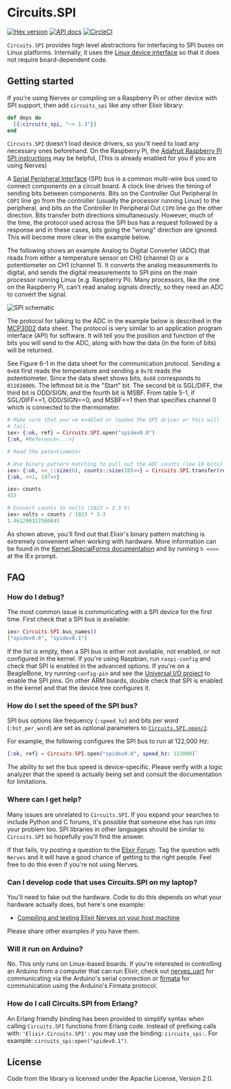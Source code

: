 # Circuits.SPI

[![Hex version](https://img.shields.io/hexpm/v/circuits_spi.svg "Hex version")](https://hex.pm/packages/circuits_spi)
[![API docs](https://img.shields.io/hexpm/v/circuits_spi.svg?label=hexdocs "API docs")](https://hexdocs.pm/circuits_spi/Circuits.SPI.html)
[![CircleCI](https://circleci.com/gh/elixir-circuits/circuits_spi.svg?style=svg)](https://circleci.com/gh/elixir-circuits/circuits_spi)

`Circuits.SPI` provides high level abstractions for interfacing to SPI buses on
Linux platforms. Internally, it uses the [Linux device
interface](https://elixir.bootlin.com/linux/latest/source/Documentation/spi/spidev)
so that it does not require board-dependent code.

## Getting started

If you're using Nerves or compiling on a Raspberry Pi or other device with SPI
support, then add `circuits_spi` like any other Elixir library:

```elixir
def deps do
  [{:circuits_spi, "~> 1.3"}]
end
```

`Circuits.SPI` doesn't load device drivers, so you'll need to load any necessary
ones beforehand. On the Raspberry Pi, the [Adafruit Raspberry Pi SPI
instructions](https://learn.adafruit.com/adafruits-raspberry-pi-lesson-4-gpio-setup/configuring-spi)
may be helpful, (This is already enabled for you if you are using Nerves)


A [Serial Peripheral
Interface](https://en.wikipedia.org/wiki/Serial_Peripheral_Interface_Bus) (SPI)
bus is a common multi-wire bus used to connect components on a circuit board. A
clock line drives the timing of sending bits between components. Bits on the
Controller Out Peripheral In `COPI` line go from the controller (usually the processor
running Linux) to the peripheral, and bits on the Controller In Peripheral Out `CIPO` line go
the other direction. Bits transfer both directions simultaneously. However, much
of the time, the protocol used across the SPI bus has a request followed by a
response and in these cases, bits going the "wrong" direction are ignored. This
will become more clear in the example below.

The following shows an example Analog to Digital Converter (ADC) that reads from
either a temperature sensor on CH0 (channel 0) or a potentiometer on CH1
(channel 1). It converts the analog measurements to digital, and sends the
digital measurements to SPI pins on the main processor running Linux (e.g.
Raspberry Pi). Many processors, like the one on the Raspberry Pi, can't read
analog signals directly, so they need an ADC to convert the signal.

![SPI schematic](assets/images/schematic-adc.png)

The protocol for talking to the ADC in the example below is described in the
[MCP3002](http://www.microchip.com/wwwproducts/en/MCP3002) data sheet. The
protocol is very similar to an application program interface (API) for
software. It will tell you the position and function of the bits you will send
to the ADC, along with how the data (in the form of bits)
will be returned.

See Figure 6-1 in the data sheet for the communication protocol. Sending a
`0x68` first reads the temperature and sending a `0x78` reads the
potentiometer. Since the data sheet shows bits, `0x68` corresponds to `01101000b`.
The leftmost bit is the "Start" bit. The second bit is SGL/DIFF, the third
bit is ODD/SIGN, and the fourth bit is MSBF. From table 5-1, if SGL/DIFF==1,
ODD/SIGN==0, and MSBF==1 then that specifies channel 0 which is connected to
the thermometer.

```elixir
# Make sure that you've enabled or loaded the SPI driver or this will
# fail.
iex> {:ok, ref} = Circuits.SPI.open("spidev0.0")
{:ok, #Reference<...>}

# Read the potentiometer

# Use binary pattern matching to pull out the ADC counts (low 10 bits)
iex> {:ok, <<_::size(6), counts::size(10)>>} = Circuits.SPI.transfer(ref, <<0x78, 0x00>>)
{:ok, <<1, 197>>}

iex> counts
453

# Convert counts to volts (1023 = 3.3 V)
iex> volts = counts / 1023 * 3.3
1.461290322580645
```

As shown above, you'll find out that Elixir's binary pattern matching is
extremely convenient when working with hardware. More information can be
found in the [Kernel.SpecialForms documentation](https://hexdocs.pm/elixir/Kernel.SpecialForms.html#%3C%3C%3E%3E/1)
and by running `h <<>>` at the IEx prompt.

## FAQ

### How do I debug?

The most common issue is communicating with a SPI device for the first time.
First check that a SPI bus is available:

```elixir
iex> Circuits.SPI.bus_names()
["spidev0.0", "spidev0.1"]
```

If the list is empty, then a SPI bus is either not available, not enabled, or
not configured in the kernel. If you're using Raspbian, run `raspi-config` and
check that SPI is enabled in the advanced options. If you're on a BeagleBone,
try running `config-pin` and see the [Universal I/O
project](https://github.com/cdsteinkuehler/beaglebone-universal-io) to enable
the SPI pins. On other ARM boards, double check that SPI is enabled in the
kernel and that the device tree configures it.

### How do I set the speed of the SPI bus?

SPI bus options like frequency (`:speed_hz`) and bits per word (`:bit_per_word`)
are set as optional parameters to
[`Circuits.SPI.open/2`](https://hexdocs.pm/circuits_spi/Circuits.SPI.html#open/2).

For example, the following configures the SPI bus to run at 122,000 Hz:

```elixir
{:ok, ref} = Circuits.SPI.open("spidev0.0", speed_hz: 122000)`
```

The ability to set the bus speed is device-specific. Please verify with a logic
analyzer that the speed is actually being set and consult the documentation for
limitations.

### Where can I get help?

Many issues are unrelated to `Circuits.SPI`. If you expand your searches to
include Python and C forums, it's possible that someone else has run into your
problem too. SPI libraries in other languages should be similar to
`Circuits.SPI` so hopefully you'll find the answer.

If that fails, try posting a question to the [Elixir
Forum](https://elixirforum.com/). Tag the question with `Nerves` and it will
have a good chance of getting to the right people. Feel free to do this even if
you're not using Nerves.

### Can I develop code that uses Circuits.SPI on my laptop?

You'll need to fake out the hardware. Code to do this depends on what your
hardware actually does, but here's one example:

* [Compiling and testing Elixir Nerves on your host machine](http://www.cultivatehq.com/posts/compiling-and-testing-elixir-nerves-on-your-host-machine/)

Please share other examples if you have them.

### Will it run on Arduino?

No. This only runs on Linux-based boards. If you're interested in controlling an
Arduino from a computer that can run Elixir, check out
[nerves_uart](https://hex.pm/packages/nerves_uart) for communicating via the
Arduino's serial connection or
[firmata](https://github.com/mobileoverlord/firmata) for communication using the
Arduino's Firmata protocol.

### How do I call Circuits.SPI from Erlang?

An Erlang friendly binding has been provided to simplify syntax when calling
`Circuits.SPI` functions from Erlang code.  Instead of prefixing calls with:
`'Elixir.Circuits.SPI':` you may use the binding: `circuits_spi:`.  For example:
`circuits_spi:open("spidev0.1")`.

## License

Code from the library is licensed under the Apache License, Version 2.0.
